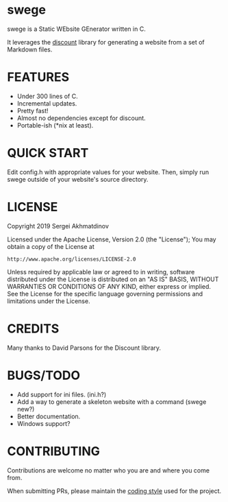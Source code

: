 # swege
swege is a Static WEbsite GEnerator written in C.

It leverages the [discount](http://www.pell.portland.or.us/~orc/Code/discount/)
library for generating a website from a set of Markdown files.

# FEATURES
* Under 300 lines of C.
* Incremental updates.
* Pretty fast!
* Almost no dependencies except for discount.
* Portable-ish (*nix at least).

# QUICK START
Edit config.h with appropriate values for your website. Then, simply run
swege outside of your website's source directory.

# LICENSE
Copyright 2019 Sergei Akhmatdinov

Licensed under the Apache License, Version 2.0 (the "License");
You may obtain a copy of the License at

    http://www.apache.org/licenses/LICENSE-2.0

Unless required by applicable law or agreed to in writing, software
distributed under the License is distributed on an "AS IS" BASIS,
WITHOUT WARRANTIES OR CONDITIONS OF ANY KIND, either express or implied.
See the License for the specific language governing permissions and
limitations under the License.

# CREDITS
Many thanks to David Parsons for the Discount library.

# BUGS/TODO
* Add support for ini files. (ini.h?)
* Add a way to generate a skeleton website with a command (swege new?)
* Better documentation.
* Windows support?

# CONTRIBUTING
Contributions are welcome no matter who you are and where you come from.

When submitting PRs, please maintain the [coding style](https://suckless.org/coding_style/)
used for the project.

